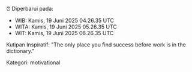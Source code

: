 ⏰ Diperbarui pada:
- WIB: Kamis, 19 Juni 2025 04.26.35 UTC
- WITA: Kamis, 19 Juni 2025 05.26.35 UTC
- WIT: Kamis, 19 Juni 2025 06.26.35 UTC

Kutipan Inspiratif:
"The only place you find success before work is in the dictionary."


Kategori: motivational

